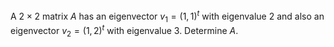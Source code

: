 A $2\times 2$ matrix $A$ has an eigenvector $v_1=(1,1)^t$ with eigenvalue $2$ and also an eigenvector $v_2=(1,2)^t$ with eigenvalue $3$. Determine $A$.